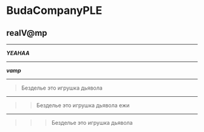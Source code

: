 # BudaCompanyPLE
## realV@mp
____
***YEAHAA***
____
___vamp___
____
>Безделье это игрушка дьявола
____
>>Безделье это игрушка дьявола ежи
____
>>>Безделье это игрушка дьявола
